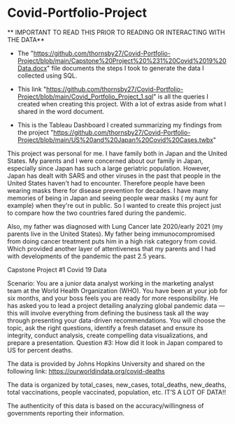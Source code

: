 # Covid-Portfolio-Project
 ** IMPORTANT TO READ THIS PRIOR TO READING OR INTERACTING WITH THE DATA**
 
 - The "https://github.com/thornsby27/Covid-Portfolio-Project/blob/main/Capstone%20Project%20%231%20Covid%2019%20Data.docx" file documents the steps I took to generate the data I collected using SQL.
 
 - This link "https://github.com/thornsby27/Covid-Portfolio-Project/blob/main/Covid_Portfolio_Project_1.sql" is all the queries I created when creating this project. With a lot of extras aside from what I shared in the word document.
 
 - This is the Tableau Dashboard I created summarizing my findings from the project "https://github.com/thornsby27/Covid-Portfolio-Project/blob/main/US%20and%20Japan%20Covid%20Cases.twbx"
 
 This project was personal for me. I have family both in Japan and the United States. My parents and I were concerned about our family in Japan, especially since Japan has such a large geriatric population. However, Japan has dealt with SARS and other viruses in the past that people in the United States haven't had to encounter. Therefore people have been wearing masks there for disease prevention for decades. I have many memories of being in Japan and seeing people wear masks ( my aunt for example) when they're out in public. So I wanted to create this project just to compare how the two countries fared during the pandemic.
 
 Also, my father was diagnosed with Lung Cancer late 2020/early 2021 (my parents live in the United States). My father being immunocompromised from doing cancer treatment puts him in a high risk category from covid. Which provided another layer of attentiveness that my parents and I had with developments of the pandemic the past 2.5 years.
 
 
Capstone Project #1 Covid 19 Data

Scenario:
You are a junior data analyst working in the marketing analyst team at the World Health Organization (WHO). You have been at your job for six months, and your boss feels you are ready for more responsibility. He has asked you to lead a project detailing analyzing global pandemic data — this will involve everything from defining the business task all the way through presenting your data-driven recommendations. You will choose the topic, ask the right questions, identify a fresh dataset and ensure its integrity, conduct analysis, create compelling data visualizations, and prepare a presentation.
Question #3: How did it look in Japan compared to US for percent deaths.

The data is provided by Johns Hopkins University and shared on the following link: https://ourworldindata.org/covid-deaths

The data is organized by total_cases, new_cases, total_deaths, new_deaths, total vaccinations, people vaccinated, population, etc. IT’S A LOT OF DATA!! 

The authenticity of this data is based on the accuracy/willingness of governments reporting their information. 
